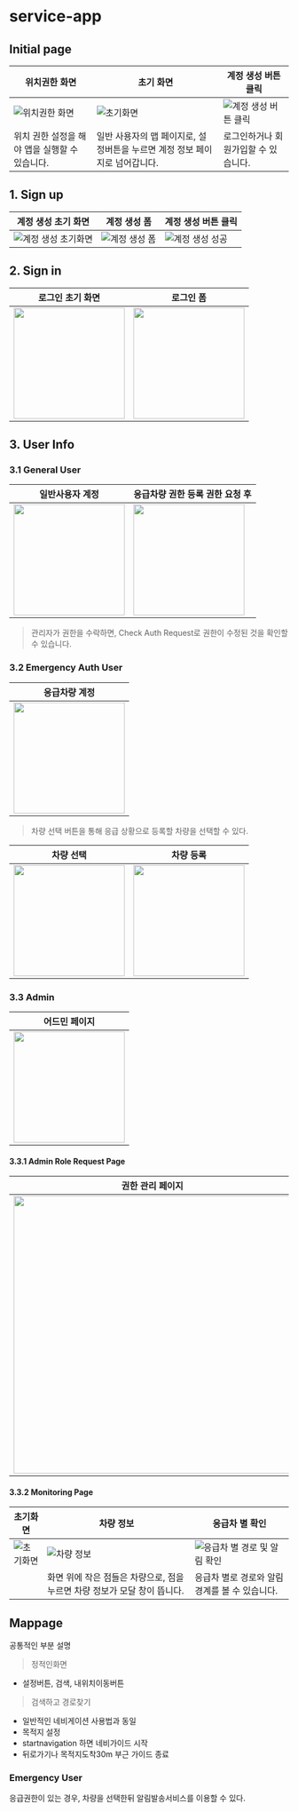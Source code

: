 # service-app

## Initial page
| 위치권한 화면 | 초기 화면                         | 계정 생성 버튼 클릭   | 
|-------------|---------------------------------|------------------------------------|
| ![위치권한 화면](/img/initial1.jpeg) | ![초기화면](/img/initial2.jpeg) | ![계정 생성 버튼 클릭](/img/initial3.jpeg) |
|위치 권한 설정을 해야 앱을 실행할 수 있습니다.|일반 사용자의 맵 페이지로, 설정버튼을 누르면 계정 정보 페이지로 넘어갑니다. |로그인하거나 회원가입할 수 있습니다.|

## 1. Sign up
| 계정 생성 초기 화면 | 계정 생성 폼                         | 계정 생성 버튼 클릭   | 
|-------------|---------------------------------|------------------------------------|
| ![계정 생성 초기화면](/img/signup1.jpeg) | ![계정 생성 폼](/img/signup2.jpeg) | ![계정 생성 성공](/img/signup3.jpeg) |

## 2. Sign in
| 로그인 초기 화면 | 로그인 폼                         | 
|-------------|---------------------------------|
| <img src="img/signin1.jpeg" width = "200"> | <img src="img/signin2.jpeg" width = "200"> | 
## 3. User Info

### 3.1 General User
| 일반사용자 계정 | 응급차량 권한 등록 권한 요청 후      | 
|-------------|---------------------------------|
| <img src="img/generalUser1.jpeg" width = "200"> | <img src="img/generalUser2.jpeg" width = "200"> | 
> 관리자가 권한을 수락하면, Check Auth Request로 권한이 수정된 것을 확인할 수 있습니다.
### 3.2 Emergency Auth User
| 응급차량 계정 |  
|-------------|
| <img src="img/emergencyUser1.jpeg" width = "200"> | 
> 차량 선택 버튼을 통해 응급 상황으로 등록할 차량을 선택할 수 있다.

| 차량 선택 | 차량 등록      | 
|-------------|---------------------------------|
| <img src="img/SelectVehicle1.jpeg" width = "200"> | <img src="img/SelectVehicle2.jpeg" width = "200"> | 

### 3.3 Admin

| 어드민 페이지 |  
|-------------|
| <img src="img/adminUser.jpeg" width = "200"> |

#### 3.3.1 Admin Role Request Page

| 권한 관리 페이지 |  
|-------------|
| <img src="img/adminRoleRequestListPage.jpeg" width = "500"> |


#### 3.3.2 Monitoring Page

| 초기화면 | 차량 정보 | 응급차 별 확인 | 
|-------------|---------------------------------|------------------------------------|
| ![초기화면](/img/monitoringPage1.jpeg) | ![차량 정보](/img/monitoringPage2.jpeg) | ![응급차 별 경로 및 알림 확인](/img/monitoringPage3.jpeg) |
|  | 화면 위에 작은 점들은 차량으로, 점을 누르면 차량 정보가 모달 창이 뜹니다. | 응급차 별로 경로와 알림 경계를 볼 수 있습니다. |

## Mappage

공통적인 부분 설명
> 정적인화면
  - 설정버튼, 검색, 내위치이동버튼
> 검색하고 경로찾기

  - 일반적인 네비게이션 사용법과 동일
  - 목적지 설정
  - startnavigation 하면 네비가이드 시작
  - 뒤로가기나 목적지도착30m 부근 가이드 종료

### Emergency User

응급권한이 있는 경우, 차량을 선택한뒤 알림발송서비스를 이용할 수 있다.

